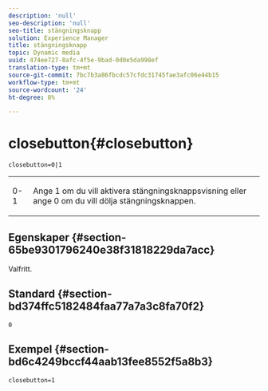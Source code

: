 ```yaml
---
description: 'null'
seo-description: 'null'
seo-title: stängningsknapp
solution: Experience Manager
title: stängningsknapp
topic: Dynamic media
uuid: 474ee727-8afc-4f5e-9bad-0d0e5da998ef
translation-type: tm+mt
source-git-commit: 7bc7b3a86fbcdc57cfdc31745fae3afc06e44b15
workflow-type: tm+mt
source-wordcount: '24'
ht-degree: 8%

---
```



# closebutton{#closebutton}

`closebutton=0|1`

<table id="table_9B98C97485DD4DEB8A6ECBCE8DF6B886"> 
 <tbody> 
  <tr> 
   <td colname="col1"> <p> <span class="codeph"> 0-1  </span> </p> </td> 
   <td colname="col2"> <p> Ange <span class="codeph"> 1</span> om du vill aktivera stängningsknappsvisning eller ange <span class="codeph"> 0</span> om du vill dölja stängningsknappen. </p> </td> 
  </tr> 
 </tbody> 
</table>

## Egenskaper {#section-65be9301796240e38f31818229da7acc}

Valfritt.

## Standard {#section-bd374ffc5182484faa77a7a3c8fa70f2}

`0`

## Exempel {#section-bd6c4249bccf44aab13fee8552f5a8b3}

`closebutton=1`
